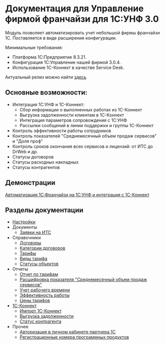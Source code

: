 # Документация для Управление фирмой франчайзи для 1С:УНФ 3.0

Модуль позволяет автоматизировать учет небольшой фирмы франчайзи 1С.
Поставляется в виде расширения конфигурации.

Минимальные требования:

* Платформа 1С:Предприятие 8.3.21.
* Конфигурация 1С:Управление нашей фирмой 3.0.4.
* Использование 1С-Коннект в качестве Service Desk.

Актуальный релиз можно найти [здесь](https://sorokinltd.github.io/franchisee-manag-doc.github.io/docs/releases)

## Основные возможности:

* Интеграция 1С:УНФ и 1С-Коннект:
    * Сбор информации о выполненных работах из 1С-Коннект
    * Выгрузка задолженности клиентам в 1С-Коннект
    * Интеграция параметров сопровождения с 1С:УНФ
    * Рассылки сообщений в линии поддержки и группы 1С-Коннект
* Контроль эффективности работы сотрудников
* Контроль показателей "Среднемесячный объем продаж сервисов" и "Доля проф"
* Контроль сроков окончания всех сервисов и лицензий: от ИТС до DrWeb и др.
* Статусы договоров
* Статусы расходных накладных
* Статусы контрагентов

## Демонстрации

[Автоматизация 1С:Франчайзи на 1С:УНФ и интеграция с 1С-Коннект](https://www.youtube.com/watch?v=nU22L20UWm0)

## Разделы документации

* [Настройки](https://sorokinltd.github.io/franchisee-manag-doc.github.io/docs/start)
* Документы
    * [Заявки на ИТС](https://sorokinltd.github.io/franchisee-manag-doc.github.io/docs/requests_for_its)
* Справочники    
    * [Договоры](https://sorokinltd.github.io/franchisee-manag-doc.github.io/docs/contracts)
    * [Категории договоров](https://sorokinltd.github.io/franchisee-manag-doc.github.io/docs/types-contract)
    * [Тарифы](https://sorokinltd.github.io/franchisee-manag-doc.github.io/docs/tariffs)
    * [Виды тарифа](https://sorokinltd.github.io/franchisee-manag-doc.github.io/docs/types-tarif)
    * [Статусы объектов](https://sorokinltd.github.io/franchisee-manag-doc.github.io/docs/statuses)
* Отчеты
    * [Отчет по тарифам](https://sorokinltd.github.io/franchisee-manag-doc.github.io/docs/tarif-report.html)
    * [Расшифровка показателя "Cреднемесячный объем продаж сервисов"](https://sorokinltd.github.io/franchisee-manag-doc.github.io/docs/sales-volume-indicator-report)    
    * [Учет рабочего времени](https://sorokinltd.github.io/franchisee-manag-doc.github.io/docs/work-time)
    * [Эффективность работы](https://sorokinltd.github.io/franchisee-manag-doc.github.io/docs/effectiveness)
    * [Цены тарифов](https://sorokinltd.github.io/franchisee-manag-doc.github.io/docs/tarif-prices)
* [1С-Коннект](https://sorokinltd.github.io/franchisee-manag-doc.github.io/docs/one-c-connect)
    * [Импорт 1С-Коннект](https://sorokinltd.github.io/franchisee-manag-doc.github.io/docs/import-from-connect)
    * [Выгрузка задолженности](https://sorokinltd.github.io/franchisee-manag-doc.github.io/docs/unloading-arreas-to-connect)
    * [Статус контрагента](https://sorokinltd.github.io/franchisee-manag-doc.github.io/docs/status-customer)
* Прочее
    * [Авторизация в личном кабинете партнера 1С](https://sorokinltd.github.io/franchisee-manag-doc.github.io/docs/one-c-partner)
    * [Регистрационные номера программных продуктов](https://sorokinltd.github.io/franchisee-manag-doc.github.io/docs/regnum)

